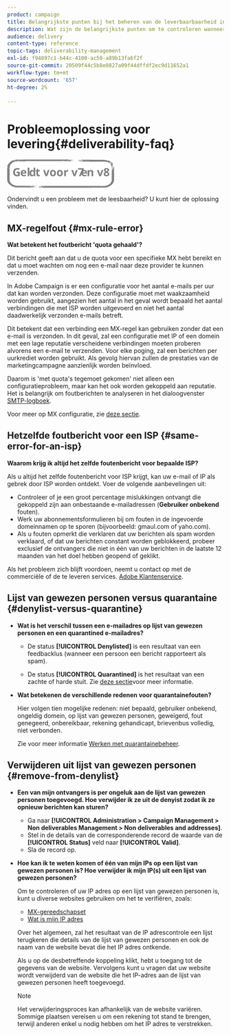 ```yaml
---
product: campaign
title: Belangrijkste punten bij het beheren van de leverbaarbaarheid in Adobe Campaign Classic
description: Wat zijn de belangrijkste punten om te controleren wanneer het beheren van leverbaarheid in Adobe Campaign Classic?
audience: delivery
content-type: reference
topic-tags: deliverability-management
exl-id: f94897c1-b44c-4100-ac50-a89b13fa6f2f
source-git-commit: 20509f44c5b8e0827a09f44dffdf2ec9d11652a1
workflow-type: tm+mt
source-wordcount: '657'
ht-degree: 2%

---
```


# Probleemoplossing voor levering{#deliverability-faq}

![](../../assets/common.svg)

Ondervindt u een probleem met de leesbaarheid? U kunt hier de oplossing vinden.

## MX-regelfout {#mx-rule-error}

**Wat betekent het foutbericht &#39;quota gehaald&#39;?**

Dit bericht geeft aan dat u de quota voor een specifieke MX hebt bereikt en dat u moet wachten om nog een e-mail naar deze provider te kunnen verzenden.

In Adobe Campaign is er een configuratie voor het aantal e-mails per uur dat kan worden verzonden. Deze configuratie moet met waakzaamheid worden gebruikt, aangezien het aantal in het geval wordt bepaald het aantal verbindingen die met ISP worden uitgevoerd en niet het aantal daadwerkelijk verzonden e-mails betreft.

Dit betekent dat een verbinding een MX-regel kan gebruiken zonder dat een e-mail is verzonden. In dit geval, zal een configuratie met IP of een domein met een lage reputatie verscheidene verbindingen moeten proberen alvorens een e-mail te verzenden. Voor elke poging, zal een berichten per uurkrediet worden gebruikt. Als gevolg hiervan zullen de prestaties van de marketingcampagne aanzienlijk worden beïnvloed.

Daarom is &#39;met quota&#39;s tegemoet gekomen&#39; niet alleen een configuratieprobleem, maar kan het ook worden gekoppeld aan reputatie. Het is belangrijk om foutberichten te analyseren in het dialoogvenster [SMTP-logboek](../../production/using/monitoring-processes.md#smtp-errors-per-domain).

Voor meer op MX configuratie, zie [deze sectie](../../installation/using/email-deliverability.md#mx-configuration).

## Hetzelfde foutbericht voor een ISP {#same-error-for-an-isp}

**Waarom krijg ik altijd het zelfde foutenbericht voor bepaalde ISP?**

Als u altijd het zelfde foutenbericht voor ISP krijgt, kan uw e-mail of IP als gebrek door ISP worden ontdekt. Voer de volgende aanbevelingen uit:
* Controleer of je een groot percentage mislukkingen ontvangt die gekoppeld zijn aan onbestaande e-mailadressen (**Gebruiker onbekend** fouten).
* Werk uw abonnementsformulieren bij om fouten in de ingevoerde domeinnamen op te sporen (bijvoorbeeld: gmaul.com of yaho.com).
* Als u fouten opmerkt die verklaren dat uw berichten als spam worden verklaard, of dat uw berichten constant worden geblokkeerd, probeer exclusief de ontvangers die niet in één van uw berichten in de laatste 12 maanden van het doel hebben geopend of geklikt.

Als het probleem zich blijft voordoen, neemt u contact op met de commerciële of de te leveren services. [Adobe Klantenservice](https://helpx.adobe.com/nl/enterprise/admin-guide.html/enterprise/using/support-for-experience-cloud.ug.html).

## Lijst van gewezen personen versus quarantaine {#denylist-versus-quarantine}

* **Wat is het verschil tussen een e-mailadres op lijst van gewezen personen en een quarantined e-mailadres?**

   * De status **[!UICONTROL Denylisted]** is een resultaat van een feedbacklus (wanneer een persoon een bericht rapporteert als spam).

   * De status **[!UICONTROL Quarantined]** is het resultaat van een zachte of harde stuit.
   Zie [deze sectie](understanding-quarantine-management.md#quarantine-vs-denylist)voor meer informatie.

* **Wat betekenen de verschillende redenen voor quarantainefouten?**

   Hier volgen tien mogelijke redenen: niet bepaald, gebruiker onbekend, ongeldig domein, op lijst van gewezen personen, geweigerd, fout genegeerd, onbereikbaar, rekening gehandicapt, brievenbus volledig, niet verbonden.

   Zie voor meer informatie [Werken met quarantainebeheer](understanding-quarantine-management.md).

## Verwijderen uit lijst van gewezen personen {#remove-from-denylist}

* **Een van mijn ontvangers is per ongeluk aan de lijst van gewezen personen toegevoegd. Hoe verwijder ik ze uit de denyist zodat ik ze opnieuw berichten kan sturen?**

   * Ga naar **[!UICONTROL Administration > Campaign Management > Non deliverables Management > Non deliverables and addresses]**.
   * Stel in de details van de corresponderende record de waarde van de **[!UICONTROL Status]** veld naar **[!UICONTROL Valid]**.
   * Sla de record op.

* **Hoe kan ik te weten komen of één van mijn IPs op een lijst van gewezen personen is? Hoe verwijder ik mijn IP(s) uit een lijst van gewezen personen?**

   Om te controleren of uw IP adres op een lijst van gewezen personen is, kunt u diverse websites gebruiken om het te verifiëren, zoals:
   * [MX-gereedschapset](https://mxtoolbox.com/)
   * [Wat is mijn IP adres](https://whatismyipaddress.com)

   Over het algemeen, zal het resultaat van de IP adrescontrole een lijst terugkeren die details van de lijst van gewezen personen en ook de naam van de website bevat die het IP adres ontkende.

   Als u op de desbetreffende koppeling klikt, hebt u toegang tot de gegevens van de website. Vervolgens kunt u vragen dat uw website wordt verwijderd van de website die het IP-adres aan de lijst van gewezen personen heeft toegevoegd.

   >[!NOTE]
   >
   >Het verwijderingsproces kan afhankelijk van de website variëren. Sommige plaatsen vereisen u om een rekening tot stand te brengen, terwijl anderen enkel u nodig hebben om het IP adres te verstrekken.
